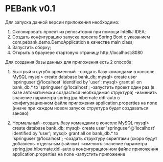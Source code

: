 # PEBank v0.1

Для запуска данной версии приложения необходимо:
1. Склонировать проект из репозитория при помощи IntelliJ IDEA;
2. Создать конфигурацию запуска проекта Spring Boot с указанием com.pebank.demo.DemoApplication в качестве main class;
3. Запустить сборку;
4. Открыть в браузере стартовую страницу http://localhost:8080

Для создания базы данных для приложения есть 2 способа:

1. Быстрый и сугубо временный.
-создать базу командами в консоле MySQL
mysql> create database bank_db;
mysql> create user 'springuser'@'localhost' identified by 'user';
mysql> grant all on bank_db.* to 'springuser'@'localhost';
-запустить проект один раз (в базе автоматически создасться необходимая структура)
-изменить значение параметра spring.jpa.hibernate.ddl-auto в конфигурационном файле приложения application.properties на none (иначе при каждом новом запуске структура будет создаваться заново) 

2. Нормальный
-создать базу командами в консоле MySQL
mysql> create database bank_db;
mysql> create user 'springuser'@'localhost' identified by 'user';
mysql> grant all on bank_db.* to 'springuser'@'localhost';
-создать структуру скриптами (скоро будут добавлены отдельным файлом)
-изменить значение параметра spring.jpa.hibernate.ddl-auto в конфигурационном файле приложения application.properties на none
-запустить приложение
